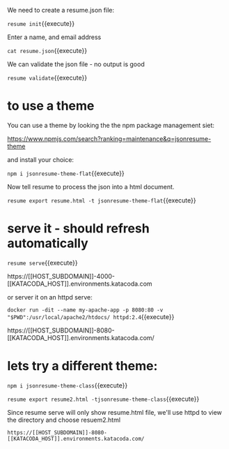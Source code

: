 
We need to create a resume.json file:

`resume init`{{execute}}

Enter a name, and email address

`cat resume.json`{{execute}}

We can validate the json file - no output is good

`resume validate`{{execute}}



# to use a theme

You can use a theme by looking the the npm package management siet:

https://www.npmjs.com/search?ranking=maintenance&q=jsonresume-theme

and install your choice:

`npm i jsonresume-theme-flat`{{execute}}

Now tell resume to process the json into a html document.

`resume export resume.html -t jsonresume-theme-flat`{{execute}}


# serve it - should refresh automatically

`resume serve`{{execute}}

https://[[HOST_SUBDOMAIN]]-4000-[[KATACODA_HOST]].environments.katacoda.com

or server it on an httpd serve:

`docker run -dit --name my-apache-app -p 8080:80 -v "$PWD":/usr/local/apache2/htdocs/ httpd:2.4`{{execute}}

https://[[HOST_SUBDOMAIN]]-8080-[[KATACODA_HOST]].environments.katacoda.com/

# lets try a different theme:

`npm i jsonresume-theme-class`{{execute}}

`resume export resume2.html -tjsonresume-theme-class`{{execute}}

Since resume serve will only show resume.html file, we'll use httpd to view the directory and choose resuem2.html

`https://[[HOST_SUBDOMAIN]]-8080-[[KATACODA_HOST]].environments.katacoda.com/`

